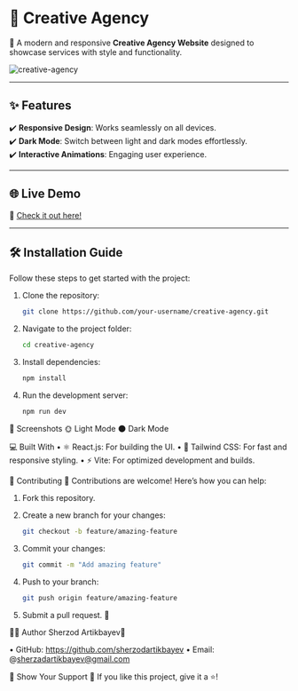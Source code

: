 # 🚀 Creative Agency

🌟 A modern and responsive **Creative Agency Website** designed to showcase services with style and functionality.

![creative-agency](https://github.com/user-attachments/assets/5cea9a77-6430-4160-969a-3bcc2c8cd763)

---

## ✨ Features

✔️ **Responsive Design**: Works seamlessly on all devices.  
✔️ **Dark Mode**: Switch between light and dark modes effortlessly.  
✔️ **Interactive Animations**: Engaging user experience.  

---

## 🌐 Live Demo

🔗 [Check it out here!](https://creative-agency-two-beryl.vercel.app/)  

---

## 🛠️ Installation Guide

Follow these steps to get started with the project:

1. Clone the repository:  
   ```bash
   git clone https://github.com/your-username/creative-agency.git

2. Navigate to the project folder:
    ```bash
   cd creative-agency
   
4. Install dependencies:
    ```bash
   npm install

6. Run the development server:
   ```bash
   npm run dev


📸 Screenshots
🌞 Light Mode
🌑 Dark Mode



💻 Built With
• ⚛️ React.js: For building the UI.
• 🎨 Tailwind CSS: For fast and responsive styling.
• ⚡ Vite: For optimized development and builds.



🤝 Contributing
🎉 Contributions are welcome! Here’s how you can help:

1. Fork this repository.

2. Create a new branch for your changes:
   ```bash
   git checkout -b feature/amazing-feature

4. Commit your changes:
   ```bash
   git commit -m "Add amazing feature"

6. Push to your branch:
   ```bash
   git push origin feature/amazing-feature

8. Submit a pull request. 🙌



👨‍💻 Author
Sherzod Artikbayev🌟

• GitHub: https://github.com/sherzodartikbayev
• Email: @sherzadartikbayev@gmail.com



🌟 Show Your Support
💖 If you like this project, give it a ⭐️!
